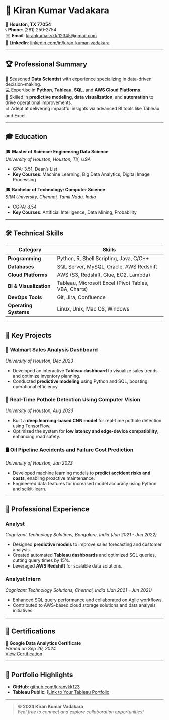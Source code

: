 # 🌟 Kiran Kumar Vadakara  

📍 **Houston, TX 77054**  
📞 **Phone**: (281) 250-2754  
✉️ **Email**: [kirankumar.vkk.12345@gmail.com](mailto:kirankumar.vkk.12345@gmail.com)  
🔗 **LinkedIn**: [linkedin.com/in/kiran-kumar-vadakara](https://www.linkedin.com/in/kiran-kumar-vadakara)  

---

## 🏆 **Professional Summary**

🎯 Seasoned **Data Scientist** with experience specializing in data-driven decision-making.  
💻 Expertise in **Python**, **Tableau**, **SQL**, and **AWS Cloud Platforms**.  
🚀 Skilled in **predictive modeling**, **data visualization**, and **automation** to drive operational improvements.  
📊 Adept at delivering impactful insights via advanced BI tools like Tableau and Excel.  

---

## 🎓 **Education**

🎓 **Master of Science: Engineering Data Science**  
*University of Houston, Houston, TX, USA*  
- GPA: 3.51, Dean’s List  
- **Key Courses**: Machine Learning, Big Data Analytics, Digital Image Processing  

🎓 **Bachelor of Technology: Computer Science**  
*SRM University, Chennai, Tamil Nadu, India*  
- CGPA: 8.54  
- **Key Courses**: Artificial Intelligence, Data Mining, Probability  

---

## 🛠️ **Technical Skills**

| **Category**            | **Skills**                                                                                  |
|--------------------------|---------------------------------------------------------------------------------------------|
| **Programming**          | Python, R, Shell Scripting, Java, C/C++                                                    |
| **Databases**            | SQL Server, MySQL, Oracle, AWS Redshift                                                    |
| **Cloud Platforms**      | AWS (S3, Redshift, Glue, EC2, Lambda)                                                      |
| **BI & Visualization**   | Tableau, Microsoft Excel (Pivot Tables, VBA, Charts)                                       |
| **DevOps Tools**         | Git, Jira, Confluence                                                                      |
| **Operating Systems**    | Linux, Unix, Mac OS, Windows                                                               |

---

## 📂 **Key Projects**

### 🛒 **Walmart Sales Analysis Dashboard**  
*University of Houston, Dec 2023*  
- Developed an interactive **Tableau dashboard** to visualize sales trends and optimize inventory planning.  
- Conducted **predictive modeling** using Python and SQL, boosting operational efficiency.  

### 🚧 **Real-Time Pothole Detection Using Computer Vision**  
*University of Houston, Aug 2023*  
- Built a **deep learning-based CNN model** for real-time pothole detection using TensorFlow.  
- Optimized the system for **low latency and edge-device compatibility**, enhancing road safety.  

### 🛢️ **Oil Pipeline Accidents and Failure Cost Prediction**  
*University of Houston, Jan 2023*  
- Developed machine learning models to **predict accident risks and costs**, enabling proactive maintenance.  
- Engineered data features for increased model accuracy using Python and scikit-learn.  

---

## 💼 **Professional Experience**

### **Analyst**  
*Cognizant Technology Solutions, Bangalore, India (Jun 2021 - Jun 2022)*  
- Designed **predictive models** to improve sales forecasting and customer analysis.  
- Created automated **Tableau dashboards** and optimized SQL queries, cutting query times by 15%.  
- Leveraged **AWS Redshift** for scalable data solutions.  

### **Analyst Intern**  
*Cognizant Technology Solutions, Chennai, India (Jan 2021 - Jun 2021)*  
- Enhanced SQL query performance and collaborated on Agile workflows.  
- Contributed to AWS-based cloud storage solutions and data analysis initiatives.  

---

## 🏅 **Certifications**

📜 **Google Data Analytics Certificate**  
*Earned on Sep 26, 2024*  
[View Certification](https://www.coursera.org/account/accomplishments/specialization/certificate/15XQA4UQE1US)  

---

## 🌟 **Portfolio Highlights**

- **GitHub**: [github.com/kiranvkk123](https://github.com/kiranvkk123)  
- **Tableau Public**: [[Link to Your Tableau Portfolio](https://public.tableau.com/app/profile/kiran.kumar.vadakara/vizzes)  

---

> **© 2024 Kiran Kumar Vadakara**  
> *Feel free to connect and explore collaboration opportunities!*
